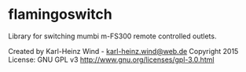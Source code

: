 # flamingoswitch
Library for switching mumbi m-FS300 remote controlled outlets. 

Created by Karl-Heinz Wind - karl-heinz.wind@web.de
Copyright 2015 License: GNU GPL v3 http://www.gnu.org/licenses/gpl-3.0.html
